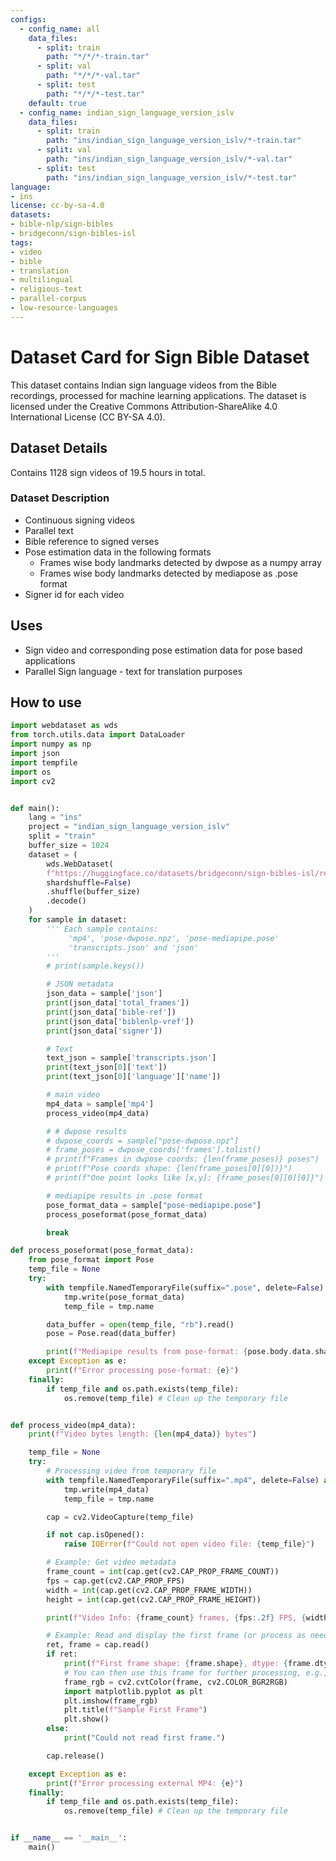 ```yaml
---
configs:
  - config_name: all
    data_files:
      - split: train
        path: "*/*/*-train.tar"
      - split: val
        path: "*/*/*-val.tar"
      - split: test
        path: "*/*/*-test.tar"
    default: true
  - config_name: indian_sign_language_version_islv
    data_files:
      - split: train
        path: "ins/indian_sign_language_version_islv/*-train.tar"
      - split: val
        path: "ins/indian_sign_language_version_islv/*-val.tar"
      - split: test
        path: "ins/indian_sign_language_version_islv/*-test.tar"
language:
- ins
license: cc-by-sa-4.0
datasets:
- bible-nlp/sign-bibles
- bridgeconn/sign-bibles-isl
tags:
- video
- bible
- translation
- multilingual
- religious-text
- parallel-corpus
- low-resource-languages
---
```



# Dataset Card for Sign Bible Dataset

This dataset contains Indian sign language videos from the Bible recordings, processed for machine learning applications.
The dataset is licensed under the Creative Commons Attribution-ShareAlike 4.0 International License (CC BY-SA 4.0).


## Dataset Details

Contains 1128 sign videos of 19.5 hours in total.

### Dataset Description

- Continuous signing videos
- Parallel text
- Bible reference to signed verses
- Pose estimation data in the following formats
  - Frames wise body landmarks detected by dwpose as a numpy array
  - Frames wise body landmarks detected by mediapose as .pose format
- Signer id for each video

## Uses

- Sign video and corresponding pose estimation data for pose based applications
- Parallel Sign language - text for translation purposes


## How to use

```python
import webdataset as wds
from torch.utils.data import DataLoader
import numpy as np
import json
import tempfile
import os
import cv2


def main():
    lang = "ins" 
    project = "indian_sign_language_version_islv"
    split = "train"
    buffer_size = 1024
    dataset = (
        wds.WebDataset(
        f"https://huggingface.co/datasets/bridgeconn/sign-bibles-isl/resolve/main/{lang}/{project}/shard_{{00001..00002}}-{split}.tar",
        shardshuffle=False)
        .shuffle(buffer_size)
        .decode()
    )
    for sample in dataset:
        ''' Each sample contains:
             'mp4', 'pose-dwpose.npz', 'pose-mediapipe.pose'
             'transcripts.json' and 'json'
        '''
        # print(sample.keys())

        # JSON metadata
        json_data = sample['json']
        print(json_data['total_frames'])
        print(json_data['bible-ref'])
        print(json_data['biblenlp-vref'])
        print(json_data['signer'])

        # Text
        text_json = sample['transcripts.json']
        print(text_json[0]['text'])
        print(text_json[0]['language']['name'])

        # main video
        mp4_data = sample['mp4']
        process_video(mp4_data)

        # # dwpose results
        # dwpose_coords = sample["pose-dwpose.npz"]
        # frame_poses = dwpose_coords['frames'].tolist()
        # print(f"Frames in dwpose coords: {len(frame_poses)} poses")
        # print(f"Pose coords shape: {len(frame_poses[0][0])}")
        # print(f"One point looks like [x,y]: {frame_poses[0][0][0]}")

        # mediapipe results in .pose format
        pose_format_data = sample["pose-mediapipe.pose"]
        process_poseformat(pose_format_data)

        break

def process_poseformat(pose_format_data):
    from pose_format import Pose
    temp_file = None
    try:
        with tempfile.NamedTemporaryFile(suffix=".pose", delete=False) as tmp:
            tmp.write(pose_format_data)
            temp_file = tmp.name

        data_buffer = open(temp_file, "rb").read()
        pose = Pose.read(data_buffer)

        print(f"Mediapipe results from pose-format: {pose.body.data.shape}")
    except Exception as e:
        print(f"Error processing pose-format: {e}")
    finally:
        if temp_file and os.path.exists(temp_file):
            os.remove(temp_file) # Clean up the temporary file


def process_video(mp4_data):
    print(f"Video bytes length: {len(mp4_data)} bytes")

    temp_file = None
    try:
        # Processing video from temporary file
        with tempfile.NamedTemporaryFile(suffix=".mp4", delete=False) as tmp:
            tmp.write(mp4_data)
            temp_file = tmp.name

        cap = cv2.VideoCapture(temp_file)

        if not cap.isOpened():
            raise IOError(f"Could not open video file: {temp_file}")

        # Example: Get video metadata
        frame_count = int(cap.get(cv2.CAP_PROP_FRAME_COUNT))
        fps = cap.get(cv2.CAP_PROP_FPS)
        width = int(cap.get(cv2.CAP_PROP_FRAME_WIDTH))
        height = int(cap.get(cv2.CAP_PROP_FRAME_HEIGHT))

        print(f"Video Info: {frame_count} frames, {fps:.2f} FPS, {width}x{height}")

        # Example: Read and display the first frame (or process as needed)
        ret, frame = cap.read()
        if ret:
            print(f"First frame shape: {frame.shape}, dtype: {frame.dtype}")
            # You can then use this frame for further processing, e.g.,
            frame_rgb = cv2.cvtColor(frame, cv2.COLOR_BGR2RGB)
            import matplotlib.pyplot as plt
            plt.imshow(frame_rgb)
            plt.title(f"Sample First Frame")
            plt.show()
        else:
            print("Could not read first frame.")

        cap.release()

    except Exception as e:
        print(f"Error processing external MP4: {e}")
    finally:
        if temp_file and os.path.exists(temp_file):
            os.remove(temp_file) # Clean up the temporary file


if __name__ == '__main__':
    main()
```
